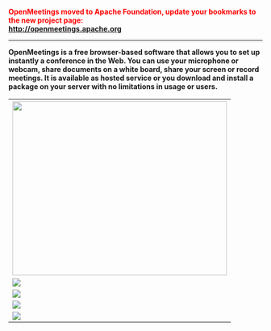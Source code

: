 <b><font color='#FF0000'> OpenMeetings moved to Apache Foundation, update your bookmarks to the new project page:<br /><a href='http://incubator.apache.org/openmeetings/'><a href='http://openmeetings.apache.org'>http://openmeetings.apache.org</a></a> </font></b>

---

**OpenMeetings is a free browser-based software that allows you to set up instantly a conference in the Web. You can use your microphone or webcam, share documents on a white board, share your screen or record meetings. It is available as hosted service or you download and install a package on your server with no limitations in usage or users.**

<table cellpadding='0' border='0' cellspacing='1'>
<tr>
<blockquote><th><a href='http://www.youtube.com/watch?feature=player_embedded&v=5a7-HFm8Ghs' target='_blank'><img src='http://img.youtube.com/vi/5a7-HFm8Ghs/0.jpg' width='425' height=344 /></a></th>
</tr>
<tr>
</blockquote><blockquote><td><a href='http://openmeetings.apache.org/demo.html'><img src='http://openmeetings.googlecode.com/svn/docs/images/openmeetings_demo.png' /></a></td>
</tr>
<tr>
<td><a href='http://incubator.apache.org/openmeetings/downloads.html'><img src='http://openmeetings.googlecode.com/svn/docs/images/openmeetings_download.png' /></a></td>
</tr>
<tr>
<td><a href='http://code.google.com/p/openmeetings/wiki/InstallationOpenMeetings'><img src='http://openmeetings.googlecode.com/svn/docs/images/openmeetings_install.png' /></a></td>
</tr>
<tr>
<td><a href='http://www.webbase-design.de/'><img src='http://openmeetings.googlecode.com/svn/docs/images/openmeetings_service.png' /></a></td>
</tr>
</table>
